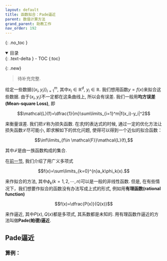 ```yaml
---
layout: default
title: 函数拟合：Pade逼近
parent: 数值计算方法
grand_parent: 助教工作
nav_order: 192
---
```


{: .no_toc }

<details open markdown="block">
  <summary>
    目录
  </summary>
  {: .text-delta }
- TOC
{:toc}
</details>

{: .new}
> 待补充完整. 

给定一些数据$\lbrace (x_i,y_i)\rbrace_{i=1}^m$, 其中$x_i\in\mathbb{R}^d$, $y_i\in\mathbb{R}$. 
我们想用函数$y=f(x)$来拟合这些数据. 
由于$(x_i,y_i)$不一定都在这条曲线上, 所以会有误差. 我们一般用**均方误差(Mean-square Loss)**, 即

$$\mathcal{L}(f)=\dfrac{1}{m}\sum\limits_{i=1}^m|f(x_i)-y_i|^2$$

来衡量误差. 我们把$\mathcal{L}$称为损失函数. 
在求$f$的表达式的时候, 通过一定的优化方法让损失函数$\mathcal{L}$尽可能小, 即求解如下的优化问题, 使得可以得到一个近似的拟合函数： 

$$\inf\limits_{f\in \mathcal{F}}\mathcal{L}(f),$$

其中$\mathcal{F}$是由一族函数构成的集合. 

在[前一节](../Fit_Polyfit/#广义多项式拟合), 我们介绍了用广义多项式

$$f(x)=\sum\limits_{k=0}^{n}a_k\phi_k(x).$$

来作拟合的方法, 其中$\phi_k(k=1,2,\cdots,n)$可以是一般的非线性函数.
但是, 在有些情况下，我们想要作拟合的函数没有办法写成上式的形式, 
例如用**有理函数(rational function)**

$$f(x)=\dfrac{P(x)}{Q(x)}$$

来作逼近, 其中$P(x),Q(x)$都是多项式, 其系数都是未知的. 用有理函数作逼近的方法叫做**Pade(帕德)逼近**.

## Pade逼近

### 算例：